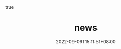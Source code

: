 ---
title: "news"
date: 2022-09-06T15:11:51+08:00
draft: true
# description
math: true
description: "This is meta description"
---